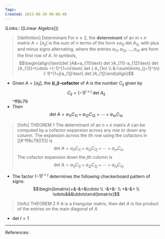 ```yaml
---
Tags: 
Created: 2023-06-30 00:06:40
---
```

(Links:: [[Linear Algebra]])
> [!definition] Determinant
> For $n\geq 2$, the **determinant** of an $m\times n$ matrix $A=[a_{ij}]$ is the sum of $n$ terms of the form $\pm a_{1j}\text{ det }A_{1j}$, with plus and minus signs alternating, where the entries $a_{11},a_{12},...,a_{1n}$ are form the first row of $A$. In symbols, $$\begin{align}\text{det }A&=a_{11}\text{ det }A_{11}-a_{12}\text{ det }A_{12}+\cdots +(-1)^{1+n}\text{ det } A_{1n} \\ &=\sum\limits_{j=1}^{n}(-1)^{1+j}a_{1j}\text{ det }A_{1j}\end{align}$$

- Given $A=[a_ij]$, the **$(i,j)$-cofactor** of $A$ is the number $C_{ij}$ given by $$C_{ij}=(-1)^{i+j}\text{ det }A_{ij} \tag{1}$$ ^ff8c79
- Then $$\text{det }A=a_{11}C_{11}+a_{12}C_{12}+\cdots+a_{1n}C_{1n}$$

> [!info] THEOREM 1
> The determinant of an $n\times n$ matrix $A$ can be computed by a cofactor expansion across any row or down any column. The expansion across the $i$th row using the cofactors in [[#^ff8c79|(1)]] is $$\text{det }A=a_{i1}C_{i1}+a_{i2}C_{i2}+\cdots+a_{in}C_{in}$$
> The cofactor expansion down the $j$th column is $$\text{det }A=a_{1j}C_{1j}+a_{2j}C_{2j}+\cdots+a_{nj}C_{nj}$$

- The factor $(-1)^{i+j}$ determines the following checkerboard pattern of signs: $$\begin{bmatrix}+&-&+&\cdots \\ -&+&- \\ +&-&+ \\ \vdots&&&\ddots\end{bmatrix}$$

> [!info] THEOREM 2
> If $A$ is a triangular matrix, then $\text{det }A$ is the product of the entries on the main diagonal of $A$

- $\text{det }I=1$


---
References: